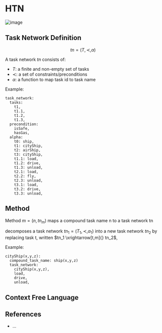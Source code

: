 # HTN

![image](https://github.com/hughiephan/DPL/assets/16631121/0638e801-18b9-48be-bc57-21c83fce09db)

## Task Network Definition

$$
tn=(T, \prec, \alpha)
$$

A task network $tn$ consists of:
- $T$: a finite and non-empty set of tasks
- $\prec$: a set of constraints/preconditions
- $\alpha$: a function to map task id to task name

Example: 
```
task_network: 
  tasks: 
    t1, 
    t1.1,
    t1.2,
    t1.3,
  precondition: 
    isSafe,
    hasGas,
  alpha:
    t0: ship,
    t1: cityShip,
    t2: airShip,
    t3: cityShip,
    t1.1: load,
    t1.2: drive,
    t1.3: unload,
    t2.1: load,
    t2.2: fly,
    t2.3: unload,
    t3.1: load,
    t3.2: drive,
    t3.3: unload,
```

## Method

Method $m = (n, tn_m)$ maps a compound task name n to a task network tn

decomposes a task network $tn_1 = (T_1, \prec, \alpha_1)$ into a new task network $tn_2$  by replacing task t, written $tn_1 \xrightarrow[t,m]{} tn_2$, 

Example: 
```
cityShip(x,y,z):  
  compound_task_name: ship(x,y,z)
  task_network: 
    cityShip(x,y,z), 
    load,
    drive,
    unload,
```

## Context Free Language


## References
- ...
